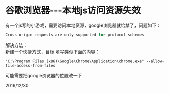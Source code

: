 # 谷歌浏览器---本地js访问资源失效

有一个js写的小游戏，需要访问本地资源，google浏览器就给禁了，问题如下：  
```r
Cross origin requests are only supported for protocol schemes
```

解决方法：  
新建一个快捷方式，目标 填写类似下面的内容：  
```
"C:\Program Files (x86)\Google\Chrome\Application\chrome.exe" --allow-file-access-from-files
```

可能需要把google浏览器的位置改一下  


2016/12/30  
